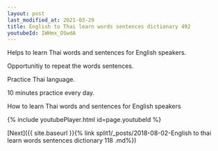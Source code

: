 ```yaml
---
layout: post
last_modified_at: 2021-03-29
title: English to Thai learn words sentences dictionary 492 
youtubeId: IWHmx_OSwdA
---
```

 
 
Helps to learn Thai words and sentences for English speakers.

Opportunitiy to repeat the words sentences. 

Practice Thai language. 
 
10 minutes practice every day. 
 
How to learn Thai words and sentences for English speakers 
 
{% include youtubePlayer.html id=page.youtubeId %}
 
 
[Next]({{ site.baseurl }}{% link  split1/_posts/2018-08-02-English to thai learn words sentences dictionary 118 .md%})
 
